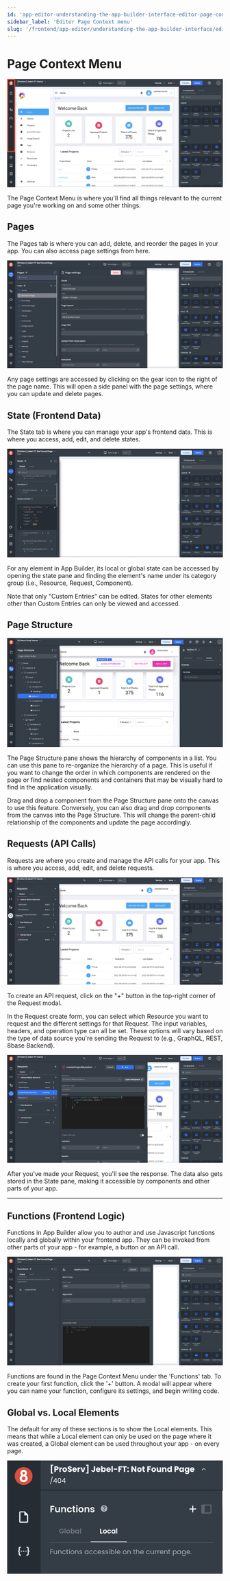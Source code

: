 ```yaml
---
id: 'app-editor-understanding-the-app-builder-interface-editor-page-context-menu'
sidebar_label: 'Editor Page Context menu'
slug: '/frontend/app-editor/understanding-the-app-builder-interface/editor-page-context-menu'
---
```


# Page Context Menu

![Page context](./_images/ab-editor-page-context-1.png)

The Page Context Menu is where you'll find all things relevant to the current page you're working on and some other things.

## Pages

The Pages tab is where you can add, delete, and reorder the pages in your app. You can also access page settings from here.

!["Page context"](./_images/ab-editor-page-context-2.png)

Any page settings are accessed by clicking on the gear icon to the right of the page name. This will open a side panel with the page settings, where you can update and delete pages.

## State (Frontend Data)

The State tab is where you can manage your app's frontend data. This is where you access, add, edit, and delete states.

!["Page context"](./_images/ab-editor-page-context-3.png)

For any element in App Builder, its local or global state can be accessed by opening the state pane and finding the element's name under its category group (i.e., Resource, Request, Component). 

Note that only "Custom Entries" can be edited. States for other elements other than Custom Entries can only be viewed and accessed.

## Page Structure

![Using the page structure in App Builder](./_images/ab-page-structure-1.png)

The Page Structure pane shows the hierarchy of components in a list. You can use this pane to re-organize the hierarchy of a page. This is useful if you want to change the order in which components are rendered on the page or find nested components and containers that may be visually hard to find in the application visually. 

Drag and drop a component from the Page Structure pane onto the canvas to use this feature. Conversely, you can also drag and drop components from the canvas into the Page Structure. This will change the parent-child relationship of the components and update the page accordingly. 

## Requests (API Calls)

Requests are where you create and manage the API calls for your app. This is where you access, add, edit, and delete requests.

![Request Modal](./_images/ab-resources-requests-1.png)

To create an API request, click on the "+" button in the top-right corner of the Request modal.

In the Request create form, you can select which Resource you want to request and the different settings for that Request. The input variables, headers, and operation type can all be set. These options will vary based on the type of data source you're sending the Request to (e.g., GraphQL, REST, 8base Backend).

![Requesting the Request Modal](./_images/ab-resources-request-2.png)

After you've made your Request, you'll see the response. The data also gets stored in the State pane, making it accessible by components and other parts of your app.

***

## Functions (Frontend Logic)

Functions in App Builder allow you to author and use Javascript functions locally and globally within your frontend app. They can be invoked from other parts of your app - for example, a button or an API call. 

![App Builder functions](./_images/ab-page-context-functions-1.png)

Functions are found in the Page Context Menu under the 'Functions' tab. To create your first function, click the '+' button. A modal will appear where you can name your function, configure its settings, and begin writing code.

## Global vs. Local Elements

The default for any of these sections is to show the Local elements. This means that while a Local element can only be used on the page where it was created, a Global element can be used throughout your app - on every page.

!['Global vs Local'](./_images/ab-page-context-globalvslocal-1.png)